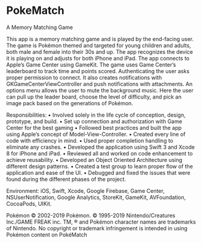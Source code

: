 # PokeMatch
A Memory Matching Game

This app is a memory matching game and is played by the end-facing user. The game is Pokémon themed and
targeted for young children and adults, both male and female into their 30s and up. The app recognizes the device it
is playing on and adjusts for both iPhone and iPad. The app connects to Apple’s Game Center using GameKit. The
game uses Game Center’s leaderboard to track time and points scored. Authenticating the user asks proper
permission to connect. It also creates notifications with GKGameCenterViewController and push notifications with
attachments. An options menu allows the user to mute the background music. Here the user can pull up the leader
board, choose the level of difficulty, and pick an image pack based on the generations of Pokémon.

Responsibilities:
• Involved solely in the life cycle of conception, design, prototype, and build.
• Set up connection and authorization with Game Center for the best gaming
• Followed best practices and built the app using Apple’s concept of Model-View-Controller.
• Created every line of code with efficiency in mind.
• Used proper completion handling to eliminate any crashes.
• Developed the application using Swift 3 and Xcode 8 for iPhone and iPad.
• Reviewed all and worked on code enhancement to achieve reusability.
• Developed an Object Oriented Architecture using different design patterns.
• Created a test group to learn proper flow of the application and ease of the UI.
• Debugged and fixed the issues that were found during the different phases of the project.

Environment: iOS, Swift, Xcode, Google Firebase, Game Center, NSUserNotification, Google Analytics, StoreKit,
GameKit, AVFoundation, CocoaPods, UIKit.

Pokémon © 2002-2019 Pokémon. © 1995-2019 Nintendo/Creatures Inc./GAME FREAK inc. TM, ® and Pokémon character names are 
trademarks of Nintendo. No copyright or trademark infringement is intended in using Pokémon content on PokéMatch
